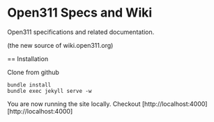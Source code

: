 Open311 Specs and Wiki
==============

Open311 specifications and related documentation. 

(the new source of wiki.open311.org)


== Installation

Clone from github

    bundle install
	bundle exec jekyll serve -w
	
You are now running the site locally. Checkout [http://localhost:4000][http://localhost:4000]